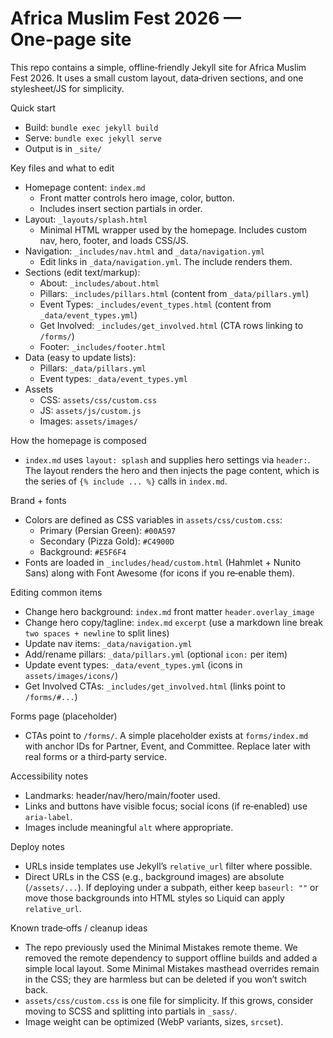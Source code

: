 Africa Muslim Fest 2026 — One‑page site
=======================================

This repo contains a simple, offline‑friendly Jekyll site for Africa Muslim Fest 2026. It uses a small custom layout, data‑driven sections, and one stylesheet/JS for simplicity.

Quick start

- Build: `bundle exec jekyll build`
- Serve: `bundle exec jekyll serve`
- Output is in `_site/`

Key files and what to edit

- Homepage content: `index.md`
  - Front matter controls hero image, color, button.
  - Includes insert section partials in order.
- Layout: `_layouts/splash.html`
  - Minimal HTML wrapper used by the homepage. Includes custom nav, hero, footer, and loads CSS/JS.
- Navigation: `_includes/nav.html` and `_data/navigation.yml`
  - Edit links in `_data/navigation.yml`. The include renders them.
- Sections (edit text/markup):
  - About: `_includes/about.html`
  - Pillars: `_includes/pillars.html` (content from `_data/pillars.yml`)
  - Event Types: `_includes/event_types.html` (content from `_data/event_types.yml`)
  - Get Involved: `_includes/get_involved.html` (CTA rows linking to `/forms/`)
  - Footer: `_includes/footer.html`
- Data (easy to update lists):
  - Pillars: `_data/pillars.yml`
  - Event types: `_data/event_types.yml`
- Assets
  - CSS: `assets/css/custom.css`
  - JS: `assets/js/custom.js`
  - Images: `assets/images/`

How the homepage is composed

- `index.md` uses `layout: splash` and supplies hero settings via `header:`. The layout renders the hero and then injects the page content, which is the series of `{% include ... %}` calls in `index.md`.

Brand + fonts

- Colors are defined as CSS variables in `assets/css/custom.css`:
  - Primary (Persian Green): `#00A597`
  - Secondary (Pizza Gold): `#C4900D`
  - Background: `#E5F6F4`
- Fonts are loaded in `_includes/head/custom.html` (Hahmlet + Nunito Sans) along with Font Awesome (for icons if you re‑enable them).

Editing common items

- Change hero background: `index.md` front matter `header.overlay_image`
- Change hero copy/tagline: `index.md` `excerpt` (use a markdown line break `two spaces + newline` to split lines)
- Update nav items: `_data/navigation.yml`
- Add/rename pillars: `_data/pillars.yml` (optional `icon:` per item)
- Update event types: `_data/event_types.yml` (icons in `assets/images/icons/`)
- Get Involved CTAs: `_includes/get_involved.html` (links point to `/forms/#...`)

Forms page (placeholder)

- CTAs point to `/forms/`. A simple placeholder exists at `forms/index.md` with anchor IDs for Partner, Event, and Committee. Replace later with real forms or a third‑party service.

Accessibility notes

- Landmarks: header/nav/hero/main/footer used.
- Links and buttons have visible focus; social icons (if re‑enabled) use `aria-label`.
- Images include meaningful `alt` where appropriate.

Deploy notes

- URLs inside templates use Jekyll’s `relative_url` filter where possible.
- Direct URLs in the CSS (e.g., background images) are absolute (`/assets/...`). If deploying under a subpath, either keep `baseurl: ""` or move those backgrounds into HTML styles so Liquid can apply `relative_url`.

Known trade‑offs / cleanup ideas

- The repo previously used the Minimal Mistakes remote theme. We removed the remote dependency to support offline builds and added a simple local layout. Some Minimal Mistakes masthead overrides remain in the CSS; they are harmless but can be deleted if you won’t switch back.
- `assets/css/custom.css` is one file for simplicity. If this grows, consider moving to SCSS and splitting into partials in `_sass/`.
- Image weight can be optimized (WebP variants, sizes, `srcset`).
